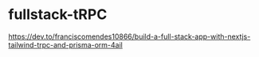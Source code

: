 # fullstack-tRPC
https://dev.to/franciscomendes10866/build-a-full-stack-app-with-nextjs-tailwind-trpc-and-prisma-orm-4ail
